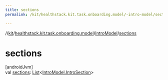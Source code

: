 ```yaml
---
title: sections
permalink: /kit/healthstack.kit.task.onboarding.model/-intro-model/sections.html

---
```

//[kit](../../../index.html)/[healthstack.kit.task.onboarding.model](../index.html)/[IntroModel](index.html)/[sections](sections.html)



# sections



[androidJvm]\
val [sections](sections.html): [List](https://kotlinlang.org/api/latest/jvm/stdlib/kotlin.collections/-list/index.html)&lt;[IntroModel.IntroSection](-intro-section/index.html)&gt;




